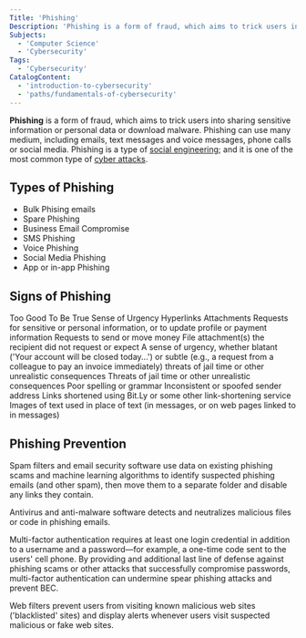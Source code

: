 ```yaml
---
Title: 'Phishing'
Description: 'Phishing is a form of fraud, which aims to trick users into sharing sensitive information or personal data or download malware.'
Subjects:
  - 'Computer Science'
  - 'Cybersecurity'
Tags:
  - 'Cybersecurity'
CatalogContent:
  - 'introduction-to-cybersecurity'
  - 'paths/fundamentals-of-cybersecurity'
---
```


**Phishing** is a form of fraud, which aims to trick users into sharing sensitive information or personal data or download malware. Phishing can use many medium, including emails, text messages and voice messages, phone calls or social media. Phishing is a type of [social engineering](https://www.codecademy.com/resources/docs/cybersecurity/social-engineering); and it is one of the most common type of  [cyber attacks](https://www.codecademy.com/resources/docs/cybersecurity/cyber-attack).

## Types of Phishing

- Bulk Phising emails
- Spare Phishing
- Business Email Compromise
- SMS Phishing
- Voice Phishing
- Social Media Phishing
- App or in-app Phishing

## Signs of Phishing

Too Good To Be True
Sense of Urgency
Hyperlinks
Attachments
Requests for sensitive or personal information, or to update profile or payment information
Requests to send or move money
File attachment(s) the recipient did not request or expect
A sense of urgency, whether blatant ('Your account will be closed today...') or subtle (e.g., a request from a colleague to pay an invoice immediately) threats of jail time or other unrealistic consequences
Threats of jail time or other unrealistic consequences
Poor spelling or grammar
Inconsistent or spoofed sender address
Links shortened using Bit.Ly or some other link-shortening service
Images of text used in place of text (in messages, or on web pages linked to in messages)

## Phishing Prevention

Spam filters and email security software use data on existing phishing scams and machine learning algorithms to identify suspected phishing emails (and other spam), then move them to a separate folder and disable any links they contain.

Antivirus and anti-malware software detects and neutralizes malicious files or code in phishing emails.

Multi-factor authentication requires at least one login credential in addition to a username and a password—for example, a one-time code sent to the users' cell phone. By providing and additional last line of defense against phishing scams or other attacks that successfully compromise passwords, multi-factor authentication can undermine spear phishing attacks and prevent BEC.

Web filters prevent users from visiting known malicious web sites ('blacklisted' sites) and display alerts whenever users visit suspected malicious or fake web sites.
